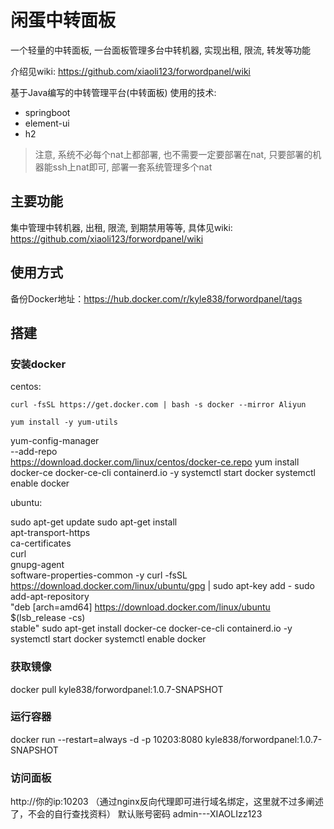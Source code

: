 # 闲蛋中转面板
一个轻量的中转面板, 一台面板管理多台中转机器, 实现出租, 限流, 转发等功能

介绍见wiki: https://github.com/xiaoli123/forwordpanel/wiki

基于Java编写的中转管理平台(中转面板)
使用的技术:
- springboot
- element-ui
- h2 

> 注意, 系统不必每个nat上都部署, 也不需要一定要部署在nat, 只要部署的机器能ssh上nat即可, 部署一套系统管理多个nat



## 主要功能
集中管理中转机器, 出租, 限流, 到期禁用等等, 具体见wiki:
https://github.com/xiaoli123/forwordpanel/wiki

## 使用方式

备份Docker地址：https://hub.docker.com/r/kyle838/forwordpanel/tags
## 搭建
### 安装docker
centos:
```
curl -fsSL https://get.docker.com | bash -s docker --mirror Aliyun
```
```
yum install -y yum-utils
```
yum-config-manager \
    --add-repo \
    https://download.docker.com/linux/centos/docker-ce.repo
yum install docker-ce docker-ce-cli containerd.io -y
systemctl start docker
systemctl enable docker

ubuntu:

sudo apt-get update
sudo apt-get install \
    apt-transport-https \
    ca-certificates \
    curl \
    gnupg-agent \
    software-properties-common -y
curl -fsSL https://download.docker.com/linux/ubuntu/gpg | sudo apt-key add -
sudo add-apt-repository \
   "deb [arch=amd64] https://download.docker.com/linux/ubuntu \
   $(lsb_release -cs) \
   stable"
sudo apt-get install docker-ce docker-ce-cli containerd.io -y
systemctl start docker
systemctl enable docker

### 获取镜像
docker pull kyle838/forwordpanel:1.0.7-SNAPSHOT
### 运行容器
docker run --restart=always -d -p 10203:8080 kyle838/forwordpanel:1.0.7-SNAPSHOT
### 访问面板
http://你的ip:10203
（通过nginx反向代理即可进行域名绑定，这里就不过多阐述了，不会的自行查找资料）
默认账号密码
admin---XIAOLIzz123

